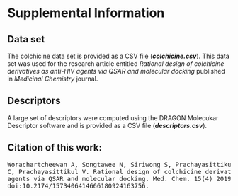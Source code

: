 # Supplemental Information
## Data set

The colchicine data set is provided as a CSV file (***colchicine.csv***). This data set was used for the research article entitled *Rational design of colchicine derivatives as anti-HIV agents via QSAR and molecular docking* published in *Medicinal Chemistry* journal.

## Descriptors

A large set of descriptors were computed using the DRAGON Molecukar Descriptor software and is provided as a CSV file (***descriptors.csv***).

## Citation of this work:
<pre>
Worachartcheewan A, Songtawee N, Siriwong S, Prachayasittikul S, Nantasenamat 
C, Prachayasittikul V. Rational design of colchicine derivatives as anti-HIV
agents via QSAR and molecular docking. Med. Chem. 15(4) 2019: 328-340. 
doi:10.2174/1573406414666180924163756.
</pre>
